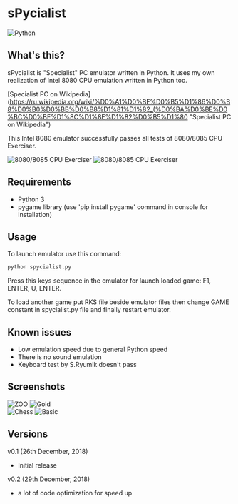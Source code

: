 # sPycialist

![Python](https://www.python.org/static/community_logos/python-logo-master-v3-TM.png "Written in Python")

## What's this?
sPycialist is "Specialist" PC emulator written in Python. It uses my own realization of Intel 8080 CPU emulation written in Python too.

[Specialist PC on Wikipedia](https://ru.wikipedia.org/wiki/%D0%A1%D0%BF%D0%B5%D1%86%D0%B8%D0%B0%D0%BB%D0%B8%D1%81%D1%82_(%D0%BA%D0%BE%D0%BC%D0%BF%D1%8C%D1%8E%D1%82%D0%B5%D1%80 "Specialist PC on Wikipedia")

This Intel 8080 emulator successfully passes all tests of 8080/8085 CPU Exerciser.

![8080/8085 CPU Exerciser](https://pic.maxiol.com/images/1545797292.3254906935.i8080validator2.png "8080/8085 CPU Exerciser") ![8080/8085 CPU Exerciser](https://pic.maxiol.com/images/1545797039.3254906935.i8080validator3.png "8080/8085 CPU Exerciser")

## Requirements

* Python 3
* pygame library (use 'pip install pygame' command in console for installation)

## Usage

To launch emulator use this command:

```bash
python spycialist.py
```

Press this keys sequence in the emulator for launch loaded game: F1, ENTER, U, ENTER.

To load another game put RKS file beside emulator files then change GAME constant in spycialist.py file and finally restart emulator.

## Known issues

* Low emulation speed due to general Python speed
* There is no sound emulation
* Keyboard test by S.Ryumik doesn't pass

## Screenshots

![ZOO](https://pic.maxiol.com/images/1545017987.3254906935.zoo.gif "ZOO Game") ![Gold](https://pic.maxiol.com/images/1545805702.3254906935.gold.gif "Gold Game")<br>
![Chess](https://pic.maxiol.com/images/1545567716.90463878.chess.png "Chess") ![Basic](https://pic.maxiol.com/images/1545798471.3254906935.chessbasic.png "Basic")

## Versions

v0.1 (26th December, 2018)
- Initial release

v0.2 (29th December, 2018)
- a lot of code optimization for speed up
